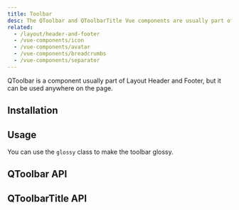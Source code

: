 ```yaml
---
title: Toolbar
desc: The QToolbar and QToolbarTitle Vue components are usually part of QHeader or QFooter, but it can be used anywhere on the page.
related:
  - /layout/header-and-footer
  - /vue-components/icon
  - /vue-components/avatar
  - /vue-components/breadcrumbs
  - /vue-components/separator
---
```


QToolbar is a component usually part of Layout Header and Footer, but it can be used anywhere on the page.

## Installation
<doc-installation :components="['QToolbar', 'QToolbarTitle']" />

## Usage

<doc-example title="Basic" file="QToolbar/Basic" />

<doc-example title="With Avatar" file="QToolbar/Avatar" />

You can use the `glossy` class to make the toolbar glossy.

<doc-example title="Glossy" file="QToolbar/Glossy" />

<doc-example title="Grouped vertically" file="QToolbar/GroupedVertically" />

<doc-example title="Grouped horizontally" file="QToolbar/GroupedHorizontally" />

<doc-example title="With Tabs" file="QToolbar/WithTabs" />

<doc-example title="With Button Dropdown" file="QToolbar/WithDropdown" />

<doc-example title="With Button Toggle" file="QToolbar/WithBtnToggle" />

## QToolbar API
<doc-api file="QToolbar" />

## QToolbarTitle API
<doc-api file="QToolbarTitle" />
